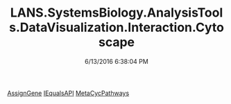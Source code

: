 ﻿---
title: LANS.SystemsBiology.AnalysisTools.DataVisualization.Interaction.Cytoscape
date: 6/13/2016 6:38:04 PM
---

[AssignGene](T-LANS.SystemsBiology.AnalysisTools.DataVisualization.Interaction.Cytoscape.AssignGene.html)
[IEqualsAPI](T-LANS.SystemsBiology.AnalysisTools.DataVisualization.Interaction.Cytoscape.IEqualsAPI.html)
[MetaCycPathways](T-LANS.SystemsBiology.AnalysisTools.DataVisualization.Interaction.Cytoscape.MetaCycPathways.html)
